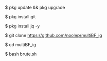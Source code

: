$ pkg update && pkg upgrade

$ pkg install git

$ pkg install jq -y

$ git clone https://github.com/noolep/multiBF_ig

$ cd multiBF_ig

$ bash brute.sh

